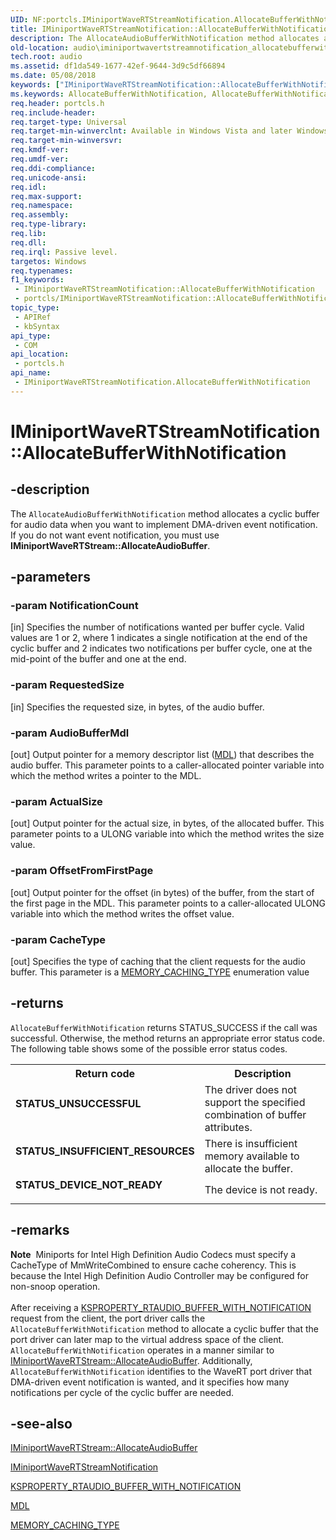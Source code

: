 ```yaml
---
UID: NF:portcls.IMiniportWaveRTStreamNotification.AllocateBufferWithNotification
title: IMiniportWaveRTStreamNotification::AllocateBufferWithNotification (portcls.h)
description: The AllocateAudioBufferWithNotification method allocates a cyclic buffer for audio data when you want to implement DMA-driven event notification. If you do not want event notification, you must use IMiniportWaveRTStream::AllocateAudioBuffer.
old-location: audio\iminiportwavertstreamnotification_allocatebufferwithnotification.htm
tech.root: audio
ms.assetid: df1da549-1677-42ef-9644-3d9c5df66894
ms.date: 05/08/2018
keywords: ["IMiniportWaveRTStreamNotification::AllocateBufferWithNotification"]
ms.keywords: AllocateBufferWithNotification, AllocateBufferWithNotification method [Audio Devices], AllocateBufferWithNotification method [Audio Devices],IMiniportWaveRTStreamNotification interface, IMiniportWaveRTStreamNotification interface [Audio Devices],AllocateBufferWithNotification method, IMiniportWaveRTStreamNotification.AllocateBufferWithNotification, IMiniportWaveRTStreamNotification::AllocateBufferWithNotification, audio.iminiportwavertstreamnotification_allocatebufferwithnotification, audmp-routines_84faf4d3-ee36-4996-8de2-0f89b41c18fe.xml, portcls/IMiniportWaveRTStreamNotification::AllocateBufferWithNotification
req.header: portcls.h
req.include-header: 
req.target-type: Universal
req.target-min-winverclnt: Available in Windows Vista and later Windows operating systems.
req.target-min-winversvr: 
req.kmdf-ver: 
req.umdf-ver: 
req.ddi-compliance: 
req.unicode-ansi: 
req.idl: 
req.max-support: 
req.namespace: 
req.assembly: 
req.type-library: 
req.lib: 
req.dll: 
req.irql: Passive level.
targetos: Windows
req.typenames: 
f1_keywords:
 - IMiniportWaveRTStreamNotification::AllocateBufferWithNotification
 - portcls/IMiniportWaveRTStreamNotification::AllocateBufferWithNotification
topic_type:
 - APIRef
 - kbSyntax
api_type:
 - COM
api_location:
 - portcls.h
api_name:
 - IMiniportWaveRTStreamNotification.AllocateBufferWithNotification
---
```


# IMiniportWaveRTStreamNotification::AllocateBufferWithNotification


## -description

The <code>AllocateAudioBufferWithNotification</code> method allocates a cyclic buffer for audio data when you want to implement DMA-driven event notification.  If you do not want event notification, you must use <b>IMiniportWaveRTStream::AllocateAudioBuffer</b>.

## -parameters

### -param NotificationCount 

[in]
Specifies the number of notifications wanted per buffer cycle.  Valid values are 1 or 2, where 1 indicates a single notification at the end of the cyclic buffer and 2 indicates two notifications per buffer cycle, one at the mid-point of the buffer and one at the end.

### -param RequestedSize 

[in]
Specifies the requested size, in bytes, of the audio buffer.

### -param AudioBufferMdl 

[out]
Output pointer for a memory descriptor list (<a href="/windows-hardware/drivers/ddi/wdm/ns-wdm-_mdl">MDL</a>) that describes the audio buffer. This parameter points to a caller-allocated pointer variable into which the method writes a pointer to the MDL.

### -param ActualSize 

[out]
Output pointer for the actual size, in bytes, of the allocated buffer. This parameter points to a ULONG variable into which the method writes the size value.

### -param OffsetFromFirstPage 

[out]
Output pointer for the offset (in bytes) of the buffer, from the start of the first page in the MDL. This parameter points to a caller-allocated ULONG variable into which the method writes the offset value.

### -param CacheType 

[out]
Specifies the type of caching that the client requests for the audio buffer. This parameter is a <a href="/windows-hardware/drivers/ddi/wdm/ne-wdm-_memory_caching_type">MEMORY_CACHING_TYPE</a> enumeration value

## -returns

<code>AllocateBufferWithNotification</code> returns STATUS_SUCCESS if the call was successful. Otherwise, the method returns an appropriate error status code. The following table shows some of the possible error status codes.

<table>
<tr>
<th>Return code</th>
<th>Description</th>
</tr>
<tr>
<td width="40%">
<dl>
<dt><b>STATUS_UNSUCCESSFUL</b></dt>
</dl>
</td>
<td width="60%">
The driver does not support the specified combination of buffer attributes.

</td>
</tr>
<tr>
<td width="40%">
<dl>
<dt><b>STATUS_INSUFFICIENT_RESOURCES</b></dt>
</dl>
</td>
<td width="60%">
There is insufficient memory available to allocate the buffer.

</td>
</tr>
<tr>
<td width="40%">
<dl>
<dt><b>STATUS_DEVICE_NOT_READY</b></dt>
</dl>
</td>
<td width="60%">
The device is not ready.

</td>
</tr>
</table>

## -remarks

<div class="alert"><b>Note</b>  Miniports for Intel High Definition Audio Codecs must specify a CacheType of MmWriteCombined to ensure cache coherency. This is because the Intel High Definition Audio Controller may be configured for non-snoop operation.</div>
<div> </div>
After receiving a <a href="/windows-hardware/drivers/audio/ksproperty-rtaudio-buffer-with-notification">KSPROPERTY_RTAUDIO_BUFFER_WITH_NOTIFICATION</a> request from the client, the port driver calls the <code>AllocateBufferWithNotification</code> method to allocate a cyclic buffer that the port driver can later map to the virtual address space of the client.  <code>AllocateBufferWithNotification</code> operates in a manner similar to <a href="/previous-versions/windows/hardware/drivers/ff536744(v=vs.85)">IMiniportWaveRTStream::AllocateAudioBuffer</a>. Additionally, <code>AllocateBufferWithNotification</code> identifies to the WaveRT port driver that DMA-driven event notification is wanted, and it specifies how many notifications per cycle of the cyclic buffer are needed.

## -see-also

<a href="/previous-versions/windows/hardware/drivers/ff536744(v=vs.85)">IMiniportWaveRTStream::AllocateAudioBuffer</a>



<a href="/windows-hardware/drivers/ddi/portcls/nn-portcls-iminiportwavertstreamnotification">IMiniportWaveRTStreamNotification</a>



<a href="/windows-hardware/drivers/audio/ksproperty-rtaudio-buffer-with-notification">KSPROPERTY_RTAUDIO_BUFFER_WITH_NOTIFICATION</a>



<a href="/windows-hardware/drivers/ddi/wdm/ns-wdm-_mdl">MDL</a>



<a href="/windows-hardware/drivers/ddi/wdm/ne-wdm-_memory_caching_type">MEMORY_CACHING_TYPE</a>